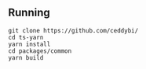## Running

```
git clone https://github.com/ceddybi/
cd ts-yarn
yarn install
cd packages/common
yarn build
```
